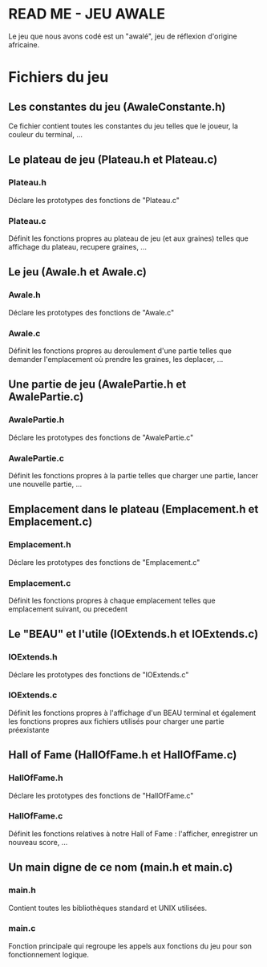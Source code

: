 # READ ME - JEU AWALE
Le jeu que nous avons codé est un "awalé", jeu de réflexion d'origine africaine.

# Fichiers du jeu

## Les constantes du jeu (AwaleConstante.h)

Ce fichier contient toutes les constantes du jeu telles que le joueur, la couleur du terminal, ...

## Le plateau de jeu (Plateau.h et Plateau.c)

### Plateau.h
Déclare les prototypes des fonctions de "Plateau.c"

### Plateau.c
Définit les fonctions propres au plateau de jeu (et aux graines) telles que affichage du plateau, recupere graines, ...

## Le jeu (Awale.h et Awale.c)

### Awale.h
Déclare les prototypes des fonctions de "Awale.c"

### Awale.c
Définit les fonctions propres au deroulement d'une partie telles que demander l'emplacement où prendre les graines, les deplacer, ...

## Une partie de jeu (AwalePartie.h et AwalePartie.c)

### AwalePartie.h
Déclare les prototypes des fonctions de "AwalePartie.c"

### AwalePartie.c
Définit les fonctions propres à la partie telles que charger une partie, lancer une nouvelle partie, ...

## Emplacement dans le plateau (Emplacement.h et Emplacement.c)

### Emplacement.h
Déclare les prototypes des fonctions de "Emplacement.c"

### Emplacement.c
Définit les fonctions propres à chaque emplacement telles que emplacement suivant, ou precedent

## Le "BEAU" et l'utile (IOExtends.h et IOExtends.c)

### IOExtends.h
Déclare les prototypes des fonctions de "IOExtends.c"

### IOExtends.c
Définit les fonctions propres à l'affichage d'un BEAU terminal et également les fonctions propres aux fichiers utilisés pour charger une partie préexistante

## Hall of Fame (HallOfFame.h et HallOfFame.c)

### HallOfFame.h 
Déclare les prototypes des fonctions de "HallOfFame.c"

### HallOfFame.c
Définit les fonctions relatives à notre Hall of Fame : l'afficher, enregistrer un nouveau score, ...

## Un main digne de ce nom (main.h et main.c)

### main.h
Contient toutes les bibliothèques standard et UNIX utilisées.

### main.c
Fonction principale qui regroupe les appels aux fonctions du jeu pour son fonctionnement logique.

